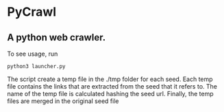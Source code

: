# PyCrawl
## A python web crawler.
To see usage, run    
```
python3 launcher.py
```
The script create a temp file  in the ./tmp folder for each seed.
Each temp file contains the links that are extracted from the seed that it refers to.
The name of the temp file is calculated hashing the seed url.
Finally, the temp files are merged in the original seed file
